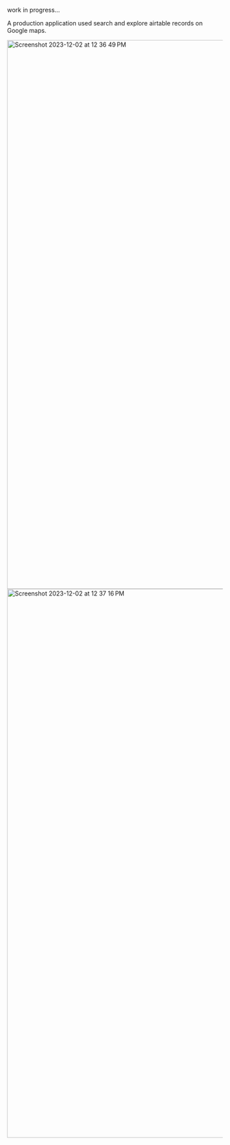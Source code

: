 work in progress...

A production application used search and explore airtable records on Google maps.

<img width="1280" alt="Screenshot 2023-12-02 at 12 36 49 PM" src="https://github.com/sadhu-sanjay/airtable-maps/assets/10679621/c81f74a9-f24b-4a61-8b0c-25e8f6388602">
<img width="1280" alt="Screenshot 2023-12-02 at 12 37 16 PM" src="https://github.com/sadhu-sanjay/airtable-maps/assets/10679621/818f637c-9b0f-4486-8679-83a15847547c">
